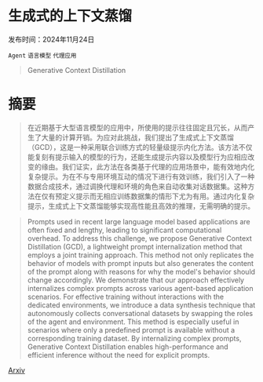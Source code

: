 # 生成式的上下文蒸馏

发布时间：2024年11月24日

`Agent` `语言模型` `代理应用`

> Generative Context Distillation

# 摘要

> 在近期基于大型语言模型的应用中，所使用的提示往往固定且冗长，从而产生了大量的计算开销。为应对此挑战，我们提出了生成式上下文蒸馏（GCD），这是一种采用联合训练方式的轻量级提示内化方法。该方法不仅能复刻有提示输入的模型的行为，还能生成提示内容以及模型行为应相应改变的缘由。我们证实，此方法在各类基于代理的应用场景中，能有效地内化复杂提示。为在不与专用环境互动的情况下进行有效训练，我们引入了一种数据合成技术，通过调换代理和环境的角色来自动收集对话数据集。这种方法在仅有预定义提示而无相应训练数据集的情形下尤为有用。通过内化复杂提示，生成式上下文蒸馏能够实现高性能且高效的推理，无需明确的提示。

> Prompts used in recent large language model based applications are often fixed and lengthy, leading to significant computational overhead. To address this challenge, we propose Generative Context Distillation (GCD), a lightweight prompt internalization method that employs a joint training approach. This method not only replicates the behavior of models with prompt inputs but also generates the content of the prompt along with reasons for why the model's behavior should change accordingly. We demonstrate that our approach effectively internalizes complex prompts across various agent-based application scenarios. For effective training without interactions with the dedicated environments, we introduce a data synthesis technique that autonomously collects conversational datasets by swapping the roles of the agent and environment. This method is especially useful in scenarios where only a predefined prompt is available without a corresponding training dataset. By internalizing complex prompts, Generative Context Distillation enables high-performance and efficient inference without the need for explicit prompts.

[Arxiv](https://arxiv.org/abs/2411.15927)